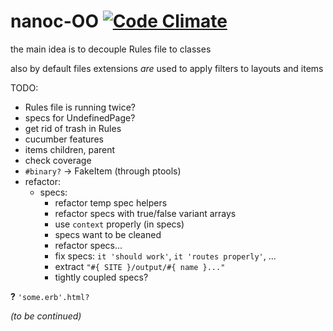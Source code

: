 # nanoc-OO [![Code Climate](https://codeclimate.com/badge.png)](https://codeclimate.com/github/sowcow/nanoc-oo)

the main idea is to decouple Rules file to classes

also by default files extensions *are* used to apply filters to layouts and items

TODO:
 
 * Rules file is running twice?
 * specs for UndefinedPage?
 * get rid of trash in Rules
 * cucumber features
 * items children, parent
 * check coverage
 * `#binary?` -> FakeItem (through ptools)
 * refactor:
   * specs:
     * refactor temp spec helpers
     * refactor specs with true/false variant arrays
     * use `context` properly (in specs)
     * specs want to be cleaned
     * refactor specs...
     * fix specs: `it 'should work'`, `it 'routes properly'`, ...
     * extract `"#{ SITE }/output/#{ name }..."`
     * tightly coupled specs?
 
**?** `'some.erb'.html?`

*(to be continued)*